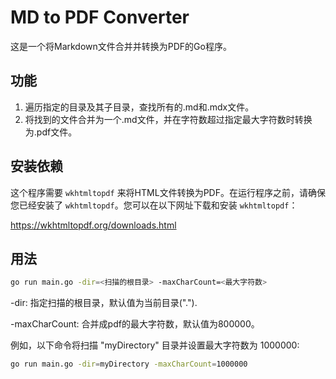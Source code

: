 # MD to PDF Converter

这是一个将Markdown文件合并并转换为PDF的Go程序。

## 功能

1. 遍历指定的目录及其子目录，查找所有的.md和.mdx文件。
2. 将找到的文件合并为一个.md文件，并在字符数超过指定最大字符数时转换为.pdf文件。

## 安装依赖

这个程序需要 `wkhtmltopdf` 来将HTML文件转换为PDF。在运行程序之前，请确保您已经安装了 `wkhtmltopdf`。您可以在以下网址下载和安装 `wkhtmltopdf`：

https://wkhtmltopdf.org/downloads.html


## 用法

```bash
go run main.go -dir=<扫描的根目录> -maxCharCount=<最大字符数>
```

-dir: 指定扫描的根目录，默认值为当前目录(".").

-maxCharCount: 合并成pdf的最大字符数，默认值为800000。

例如，以下命令将扫描 "myDirectory" 目录并设置最大字符数为 1000000:

```bash
go run main.go -dir=myDirectory -maxCharCount=1000000
```